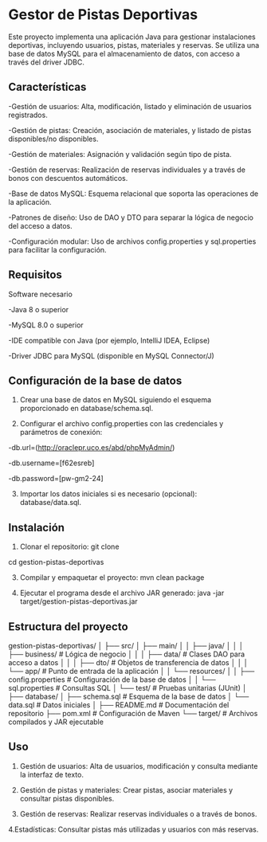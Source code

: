 # Gestor de Pistas Deportivas

Este proyecto implementa una aplicación Java para gestionar instalaciones deportivas, incluyendo usuarios, pistas, materiales y reservas. Se utiliza una base de datos MySQL para el almacenamiento de datos, con acceso a través del driver JDBC.

## Características

-Gestión de usuarios: Alta, modificación, listado y eliminación de usuarios registrados.

-Gestión de pistas: Creación, asociación de materiales, y listado de pistas disponibles/no disponibles.

-Gestión de materiales: Asignación y validación según tipo de pista.

-Gestión de reservas: Realización de reservas individuales y a través de bonos con descuentos automáticos.

-Base de datos MySQL: Esquema relacional que soporta las operaciones de la aplicación.

-Patrones de diseño: Uso de DAO y DTO para separar la lógica de negocio del acceso a datos.

-Configuración modular: Uso de archivos config.properties y sql.properties para facilitar la configuración.


## Requisitos

Software necesario

-Java 8 o superior

-MySQL 8.0 o superior

-IDE compatible con Java (por ejemplo, IntelliJ IDEA, Eclipse)

-Driver JDBC para MySQL (disponible en MySQL Connector/J)

  
## Configuración de la base de datos

1. Crear una base de datos en MySQL siguiendo el esquema proporcionado en database/schema.sql.

2. Configurar el archivo config.properties con las credenciales y parámetros de conexión:
   
-db.url=(http://oraclepr.uco.es/abd/phpMyAdmin/)

-db.username=[f62esreb]

-db.password=[pw-gm2-24]

3.  Importar los datos iniciales si es necesario (opcional): database/data.sql.


## Instalación

1. Clonar el repositorio:
git clone 

cd gestion-pistas-deportivas

3. Compilar y empaquetar el proyecto:
mvn clean package

4. Ejecutar el programa desde el archivo JAR generado:
java -jar target/gestion-pistas-deportivas.jar



## Estructura del proyecto


gestion-pistas-deportivas/
│
├── src/
│   ├── main/
│   │   ├── java/
│   │   │   ├── business/       # Lógica de negocio
│   │   │   ├── data/           # Clases DAO para acceso a datos
│   │   │   ├── dto/            # Objetos de transferencia de datos
│   │   │   └── app/            # Punto de entrada de la aplicación
│   │   └── resources/
│   │       ├── config.properties # Configuración de la base de datos
│   │       └── sql.properties    # Consultas SQL
│   └── test/                   # Pruebas unitarias (JUnit)
│
├── database/
│   ├── schema.sql              # Esquema de la base de datos
│   └── data.sql                # Datos iniciales
│
├── README.md                   # Documentación del repositorio
├── pom.xml                     # Configuración de Maven
└── target/                     # Archivos compilados y JAR ejecutable



## Uso

1. Gestión de usuarios:
Alta de usuarios, modificación y consulta mediante la interfaz de texto.

2. Gestión de pistas y materiales:
Crear pistas, asociar materiales y consultar pistas disponibles.

3. Gestión de reservas:
Realizar reservas individuales o a través de bonos.

4.Estadísticas:
Consultar pistas más utilizadas y usuarios con más reservas.


